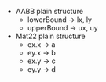 - AABB plain structure
    - lowerBound -> lx, ly
    - upperBound -> ux, uy
- Mat22 plain structure
    - ex.x -> a
    - ey.x -> b
    - ex.y -> c
    - ey.y -> d